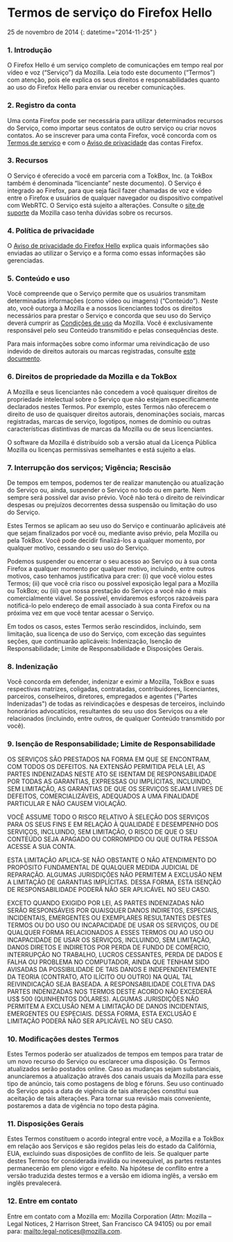 # Termos de serviço do Firefox Hello

25 de novembro de 2014
{: datetime="2014-11-25" }

### 1. Introdução 

O Firefox Hello é um serviço completo de comunicações em tempo real por vídeo e voz (“Serviço”) da Mozilla.  Leia todo este documento (“Termos”) com atenção, pois ele explica os seus direitos e responsabilidades quanto ao uso do Firefox Hello para enviar ou receber comunicações.

### 2. Registro da conta

Uma conta Firefox pode ser necessária para utilizar determinados recursos do Serviço, como importar seus contatos de outro serviço ou criar novos contatos.  Ao se inscrever para uma conta Firefox, você concorda com os [Termos de serviço](https://www.mozilla.org/en-US/about/legal/terms/services) e com o [Aviso de privacidade](https://www.mozilla.org/en-US/privacy/firefox-cloud) das contas Firefox.

### 3. Recursos

O Serviço é oferecido a você em parceria com a TokBox, Inc. (a TokBox também é denominada “licenciante” neste documento).  O Serviço é integrado ao Firefox, para que seja fácil fazer chamadas de voz e vídeo entre o Firefox e usuários de qualquer navegador ou dispositivo compatível com WebRTC.  O Serviço está sujeito a alterações.  Consulte o [site de suporte](https://support.mozilla.org/products/firefox) da Mozilla caso tenha dúvidas sobre os recursos. 

### 4. Política de privacidade

O [Aviso de privacidade do Firefox Hello](https://www.mozilla.org/privacy/) explica quais informações são enviadas ao utilizar o Serviço e a forma como essas informações são gerenciadas.

### 5. Conteúdo e uso 

Você compreende que o Serviço permite que os usuários transmitam determinadas informações (como vídeo ou imagens) (“Conteúdo”).  Neste ato, você outorga à Mozilla e a nossos licenciantes todos os direitos necessários para prestar o Serviço e concorda que seu uso do Serviço deverá cumprir as [Condições de uso](https://www.mozilla.org/about/legal/acceptable-use) da Mozilla. Você é exclusivamente responsável pelo seu Conteúdo transmitido e pelas consequências deste. 

Para mais informações sobre como informar uma reivindicação de uso indevido de direitos autorais ou marcas registradas, consulte [este documento](https://www.mozilla.org/about/legal/report-abuse/).

### 6. Direitos de propriedade da Mozilla e da TokBox

A Mozilla e seus licenciantes não concedem a você quaisquer direitos de propriedade intelectual sobre o Serviço que não estejam especificamente declarados nestes Termos.  Por exemplo, estes Termos não oferecem o direito de uso de quaisquer direitos autorais, denominações sociais, marcas registradas, marcas de serviço, logotipos, nomes de domínio ou outras características distintivas de marcas da Mozilla ou de seus licenciantes.  

O software da Mozilla é distribuído sob a versão atual da Licença Pública Mozilla ou licenças permissivas semelhantes e está sujeito a elas.

### 7. Interrupção dos serviços; Vigência; Rescisão

De tempos em tempos, podemos ter de realizar manutenção ou atualização do Serviço ou, ainda, suspender o Serviço no todo ou em parte. Nem sempre será possível dar aviso prévio. Você não terá o direito de reivindicar despesas ou prejuízos decorrentes dessa suspensão ou limitação do uso do Serviço.

Estes Termos se aplicam ao seu uso do Serviço e continuarão aplicáveis até que sejam finalizados por você ou, mediante aviso prévio, pela Mozilla ou pela TokBox. Você pode decidir finalizá-los a qualquer momento, por qualquer motivo, cessando o seu uso do Serviço.

Podemos suspender ou encerrar o seu acesso ao Serviço ou à sua conta Firefox a qualquer momento por qualquer motivo, incluindo, entre outros motivos, caso tenhamos justificativa para crer: (i) que você violou estes Termos; (ii) que você cria risco ou possível exposição legal para a Mozilla ou TokBox; ou (iii) que nossa prestação do Serviço a você não é mais comercialmente viável. Se possível, envidaremos esforços razoáveis para notificá-lo pelo endereço de email associado à sua conta Firefox ou na próxima vez em que você tentar acessar o Serviço.

Em todos os casos, estes Termos serão rescindidos, incluindo, sem limitação, sua licença de uso do Serviço, com exceção das seguintes seções, que continuarão aplicáveis: Indenização, Isenção de Responsabilidade; Limite de Responsabilidade e Disposições Gerais.

### 8. Indenização

Você concorda em defender, indenizar e eximir a Mozilla, TokBox e suas respectivas matrizes, coligadas, contratadas, contribuidores, licenciantes, parceiros, conselheiros, diretores, empregados e agentes ("Partes Indenizadas") de todas as reivindicações e despesas de terceiros, incluindo honorários advocatícios, resultantes do seu uso dos Serviços ou a ele relacionados (incluindo, entre outros, de qualquer Conteúdo transmitido por você).

### 9. Isenção de Responsabilidade; Limite de Responsabilidade

OS SERVIÇOS SÃO PRESTADOS NA FORMA EM QUE SE ENCONTRAM, COM TODOS OS DEFEITOS. NA EXTENSÃO PERMITIDA PELA LEI, AS PARTES INDENIZADAS NESTE ATO SE ISENTAM DE RESPONSABILIDADE POR TODAS AS GARANTIAS, EXPRESSAS OU IMPLÍCITAS, INCLUINDO, SEM LIMITAÇÃO, AS GARANTIAS DE QUE OS SERVIÇOS SEJAM LIVRES DE DEFEITOS, COMERCIALIZÁVEIS, ADEQUADOS A UMA FINALIDADE PARTICULAR E NÃO CAUSEM VIOLAÇÃO.

VOCÊ ASSUME TODO O RISCO RELATIVO À SELEÇÃO DOS SERVIÇOS PARA OS SEUS FINS E EM RELAÇÃO À QUALIDADE E DESEMPENHO DOS SERVIÇOS, INCLUINDO, SEM LIMITAÇÃO, O RISCO DE QUE O SEU CONTEÚDO SEJA APAGADO OU CORROMPIDO OU QUE OUTRA PESSOA ACESSE A SUA CONTA.

ESTA LIMITAÇÃO APLICA-SE NÃO OBSTANTE O NÃO ATENDIMENTO DO PROPÓSITO FUNDAMENTAL DE QUALQUER MEDIDA JUDICIAL DE REPARAÇÃO. ALGUMAS JURISDIÇÕES NÃO PERMITEM A EXCLUSÃO NEM A LIMITAÇÃO DE GARANTIAS IMPLÍCITAS. DESSA FORMA, ESTA ISENÇÃO DE RESPONSABILIDADE PODERÁ NÃO SER APLICÁVEL NO SEU CASO.

EXCETO QUANDO EXIGIDO POR LEI, AS PARTES INDENIZADAS NÃO SERÃO RESPONSÁVEIS POR QUAISQUER DANOS INDIRETOS, ESPECIAIS, INCIDENTAIS, EMERGENTES OU EXEMPLARES RESULTANTES DESTES TERMOS OU DO USO OU INCAPACIDADE DE USAR OS SERVIÇOS, OU DE QUALQUER FORMA RELACIONADOS A ESSES TERMOS OU AO USO OU INCAPACIDADE DE USAR OS SERVIÇOS, INCLUINDO, SEM LIMITAÇÃO, DANOS DIRETOS E INDIRETOS POR PERDA DE FUNDO DE COMÉRCIO, INTERRUPÇÃO NO TRABALHO, LUCROS CESSANTES, PERDA DE DADOS E FALHA OU PROBLEMA NO COMPUTADOR, AINDA QUE TENHAM SIDO AVISADAS DA POSSIBILIDADE DE TAIS DANOS E INDEPENDENTEMENTE DA TEORIA (CONTRATO, ATO ILÍCITO OU OUTRO) NA QUAL TAL REIVINDICAÇÃO SEJA BASEADA. A RESPONSABILIDADE COLETIVA DAS PARTES INDENIZADAS NOS TERMOS DESTE ACORDO NÃO EXCEDERÁ US$ 500 (QUINHENTOS DÓLARES). ALGUMAS JURISDIÇÕES NÃO PERMITEM A EXCLUSÃO NEM A LIMITAÇÃO DE DANOS INCIDENTAIS, EMERGENTES OU ESPECIAIS. DESSA FORMA, ESTA EXCLUSÃO E LIMITAÇÃO PODERÁ NÃO SER APLICÁVEL NO SEU CASO.

### 10. Modificações destes Termos

Estes Termos poderão ser atualizados de tempos em tempos para tratar de um novo recurso do Serviço ou esclarecer uma disposição. Os Termos atualizados serão postados online. Caso as mudanças sejam substanciais, anunciaremos a atualização através dos canais usuais da Mozilla para esse tipo de anúncio, tais como postagens de blog e fóruns. Seu uso continuado do Serviço após a data de vigência de tais alterações constitui sua aceitação de tais alterações. Para tornar sua revisão mais conveniente, postaremos a data de vigência no topo desta página.

### 11. Disposições Gerais

Estes Termos constituem o acordo integral entre você, a Mozilla e a TokBox em relação aos Serviços e são regidos pelas leis do estado da Califórnia, EUA, excluindo suas disposições de conflito de leis. Se qualquer parte destes Termos for considerada inválida ou inexequível, as partes restantes permanecerão em pleno vigor e efeito. Na hipótese de conflito entre a versão traduzida destes termos e a versão em idioma inglês, a versão em inglês prevalecerá.

### 12. Entre em contato

Entre em contato com a Mozilla em: Mozilla Corporation (Attn: Mozilla – Legal Notices, 2 Harrison Street, San Francisco CA 94105) ou por email para: <mailto:legal-notices@mozilla.com>.
